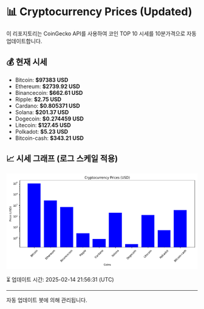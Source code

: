 
# 📊 Cryptocurrency Prices (Updated)

이 리포지토리는 CoinGecko API를 사용하여 코인 TOP 10 시세를 10분가격으로 자동 업데이트합니다.

## 💰 현재 시세
- Bitcoin: **$97383 USD**
- Ethereum: **$2739.92 USD**
- Binancecoin: **$662.61 USD**
- Ripple: **$2.75 USD**
- Cardano: **$0.805371 USD**
- Solana: **$201.37 USD**
- Dogecoin: **$0.274459 USD**
- Litecoin: **$127.45 USD**
- Polkadot: **$5.23 USD**
- Bitcoin-cash: **$343.21 USD**

## 📈 시세 그래프 (로그 스케일 적용)
![Crypto Prices](crypto_prices.png)

⏳ 업데이트 시간: 2025-02-14 21:56:31 (UTC)

---
자동 업데이트 봇에 의해 관리됩니다.
